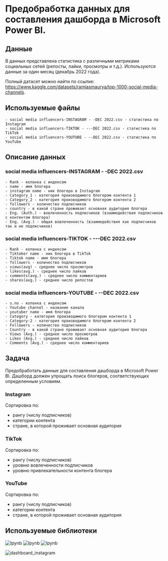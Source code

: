 # Предобработка данных для составления дашборда в Microsoft Power BI.

## Данные

В данных представлена статистика с различными метриками социальных сетей (репосты, лайки, просмотры и т.д.). Используются данные за один месяц (декабрь 2022 года).

Полный датасет можно найти по ссылке: https://www.kaggle.com/datasets/ramjasmaurya/top-1000-social-media-channels.

## Используемые файлы
```
- social media influencers-INSTAGRAM - -DEC 2022.csv - статистика по Instagram
- social media influencers-TIKTOK - ---DEC 2022.csv - статистика по TikTok
- social media influencers-YOUTUBE - --DEC 2022.csv - статистика по YouTube
```

## Описание данных

### social media influencers-INSTAGRAM - -DEC 2022.csv

```
- Rank - колонка с индексом
- name - имя блогера
- instagram name - ник блогера в Instagram
- Category_1 - категория производимого блогером контента 1
- Category_2 - категория производимого блогером контента 2
- followers - количество подписчиков
- country - в какой стране проживает основная аудитория блогера
- Eng. (Auth.) - вовлеченность подписчиков (взаимодействия подписчиков с контентом блогера)
- Eng. (Avg.) - общая вовлеченность (взаимодействия как подписчиков так и не подписчиков)
```

### social media influencers-TIKTOK - ---DEC 2022.csv

```
- Rank - колонка с индексом
- Tiktoker name - ник блогера в TikTok
- Tiktok name - имя блогера
- followers - количество подписчиков
- views(avg) - среднее число просмотров
- likes(avg.) - среднее число лайков
- comments(avg.) - среднее число комментариев
- shares(avg.) - среднее число репостов
```

### social media influencers-YOUTUBE - --DEC 2022.csv

```
- s.no - колонка с индексом
- Youtube channel - название канала
- youtuber name - имя блогера
- Category - категория производимого блогером контента 1
- Category-2 - категория производимого блогером контента 2
- Followers - количество подписчиков
- Country - в какой стране проживает основная аудитория блогера
- Views (Avg.) - среднее число просмотров
- Likes (Avg.) - среднее число лайков
- Comments (Avg.) - среднее число комментариев
```

## Задача

Предобработать данные для составления дашборда в Microsoft Power BI. Дашборд должен упрощать поиск блогеров, соответствующих определенным условиям.

### Instagram

Сортировка по:

- рангу (числу подписчиков)
- категории контента
- стране, в которой проживает основная аудитория

### TikTok

Сортировка по:

- рангу (числу подписчиков)
- уровню вовлеченности подписчиков
- уровню привлекательности контента блогера

### YouTube

Сортировка по:

- рангу (числу подписчиков)
- категории контента
- стране, в которой проживает основная аудитория

## Используемые библиотеки

![Ipynb](https://img.shields.io/badge/Python-pandas-blue.svg?style=flat&logo=python&logoColor=white)
![Ipynb](https://img.shields.io/badge/Python-numpy-blue.svg?style=flat&logo=python&logoColor=white)
![Ipynb](https://img.shields.io/badge/Python-re-blue.svg?style=flat&logo=python&logoColor=white)

![dashboard_instagram](https://github.com/mellow-moon/social_media_dashboard_preprocessing/assets/106676401/114f0dcf-1e6d-4929-bce0-4fa64c9b84b6)
